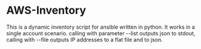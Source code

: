 # AWS-Inventory
This is a dynamic inventory script for ansible written in python.  It works in a single account scenario.  calling with parameter --list outputs json to stdout, calling with --file outputs IP addresses to a flat file and to json.
